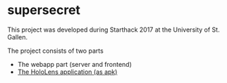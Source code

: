 # supersecret

This project was developed during Starthack 2017 at the University of St. Gallen.

The project consists of two parts
- The webapp part (server and frontend)
- [The HoloLens application (as apk)](https://github.com/Vollkorn01/supersecret_app)
